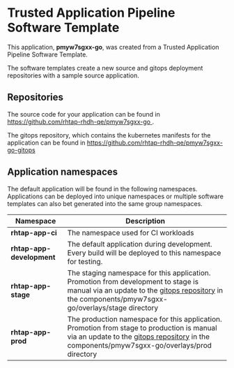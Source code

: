# Trusted Application Pipeline Software Template

This application, **pmyw7sgxx-go**, was created from a Trusted Application Pipeline Software Template.

The software templates create a new source and gitops deployment repositories with a sample source application. 

## Repositories

The source code for your application can be found in [https://github.com/rhtap-rhdh-qe/pmyw7sgxx-go ](https://github.com/rhtap-rhdh-qe/pmyw7sgxx-go ).
 
The gitops repository, which contains the kubernetes manifests for the application can be found in 
[https://github.com/rhtap-rhdh-qe/pmyw7sgxx-go-gitops ](https://github.com/rhtap-rhdh-qe/pmyw7sgxx-go-gitops ) 

## Application namespaces 

The default application will be found in the following namespaces. Applications can be deployed into unique namespaces or multiple software templates can also bet generated into the same group namespaces.  

|  Namespace   |  Description   |  
| -------- | -------- |
| **rhtap-app-ci** | The namespace used for CI workloads |
| **rhtap-app-development** | The default application during development. Every build will be deployed to this namespace for testing. |
| **rhtap-app-stage** | The staging namespace for this application. Promotion from development to stage is manual via an update to the [gitops repository](https://github.com/rhtap-rhdh-qe/pmyw7sgxx-go-gitops ) in the components/pmyw7sgxx-go/overlays/stage directory |
| **rhtap-app-prod** | The production namespace for this application. Promotion from stage to production is manual via an update to the [gitops repository](https://github.com/rhtap-rhdh-qe/pmyw7sgxx-go-gitops ) in the components/pmyw7sgxx-go/overlays/prod directory |